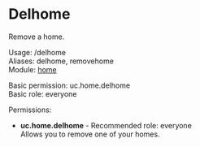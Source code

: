 Delhome
====
Remove a home.

Usage: /delhome <Name><br>
Aliases: delhome, removehome<br>
Module: [home](../modules/home.md)<br>

Basic permission: uc.home.delhome<br>
Basic role: everyone<br>

Permissions: <br>
* **uc.home.delhome** - Recommended role: everyone<br>Allows you to remove one of your homes.
